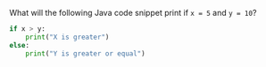 What will the following Java code snippet print if `x = 5` and `y = 10`?

```python
if x > y:  
    print("X is greater")  
else:  
    print("Y is greater or equal") 
```
